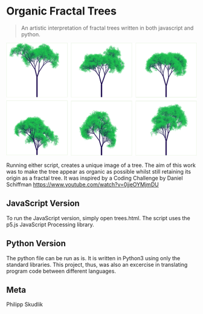 # Organic Fractal Trees
> An artistic interpretation of fractal trees written in both javascript and python.

![](/images/trees2.png?raw=true "Optional Title")

Running either script, creates a unique image of a tree. The aim of this work was to make the tree appear as organic as possible whilst still retaining its origin as a fractal tree.
It was inspired by a Coding Challenge by Daniel Schiffman
https://www.youtube.com/watch?v=0jjeOYMjmDU

## JavaScript Version

To run the JavaScript version, simply open trees.html.
The script uses the p5.js JavaScript Processing library.

## Python Version

The python file can be run as is. It is written in Python3 using only the standard libraries.
This project, thus, was also an excercise in translating program code between different languages.

## Meta

Philipp Skudlik
